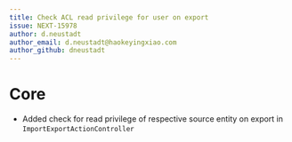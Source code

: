 ```yaml
---
title: Check ACL read privilege for user on export
issue: NEXT-15978
author: d.neustadt
author_email: d.neustadt@haokeyingxiao.com 
author_github: dneustadt
---
```

# Core
* Added check for read privilege of respective source entity on export in `ImportExportActionController`
